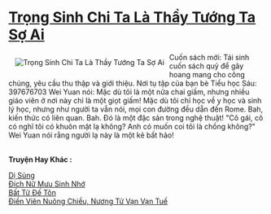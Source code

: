 <a href="https://truyentiki.com/trong-sinh-chi-ta-la-thay-tuong-ta-so-ai.30675/" title="Trọng Sinh Chi Ta Là Thầy Tướng Ta Sợ Ai"><h1>Trọng Sinh Chi Ta Là Thầy Tướng Ta Sợ Ai</h1></a><div style="display:table"><img align="right" style="float: left; padding: 10px;" src="https://truyentiki.com/a/img/str/src/30675.jpg" alt="Trọng Sinh Chi Ta Là Thầy Tướng Ta Sợ Ai">Cuốn sách mới: Tái sinh cuốn sách quỷ để gây hoang mang cho công chúng, yêu cầu thu thập và giới thiệu. Nơi tụ tập của bạn bè Tiểu học Sáu: 397676703 Wei Yuan nói: Mặc dù tôi là một nửa chai giấm, nhưng nhiều giáo viên ở nơi này chỉ là một giọt giấm! Mặc dù tôi chỉ học về y học và sinh lý học, nhưng như người ta vẫn nói, mọi con đường đều dẫn đến Rome. Bah, kiến ​​thức có liên quan. Bah. Đó là một đặc sản trong nghệ thuật! "Cô gái, cô có nghĩ tôi có khuôn mặt lạ không? Anh có muốn coi tôi là chồng không?" Wei Yuan nói rằng người lạ này là một kẻ bất hảo!</div><p><br><b>Truyện Hay Khác :</b></p><a href="https://truyentiki.com/di-sung.30674/" alt="Dị Sủng">Dị Sủng</a><br/><a href="https://truyentiki.wordpress.com/2020/06/08/dich-nu-muu-sinh-nho/" alt="Đích Nữ Mưu Sinh Nhớ">Đích Nữ Mưu Sinh Nhớ</a><br/><a href="https://github.com/nownovels/top500/tree/master/truyenhay/33515/" alt="Bất Tử Đế Tôn">Bất Tử Đế Tôn</a><br/><a href="https://github.com/nownovels/truyenhay/tree/master/truyenhay/30442/README.md" alt="Điền Viên Nuông Chiều, Nương Tử Vạn Vạn Tuế">Điền Viên Nuông Chiều, Nương Tử Vạn Vạn Tuế</a><br/>